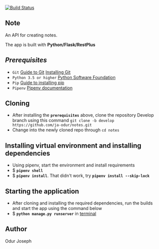 [![Build Status](https://travis-ci.org/ja-odur/notes.svg?branch=develop)](https://travis-ci.org/ja-odur/notes)
## __Note__ 
An API for creating notes. 



The app is built with __Python/Flask/RestPlus__

## ___Prerequisites___

* `Git` [Guide to Git](https://git-scm.com/doc) [Installing Git](https://gist.github.com/derhuerst/1b15ff4652a867391f03)
* `Python 3.5 or higher` [Python Software Foundation](https://www.python.org/)
* `Pip` [Guide to installing pip](https://github.com/BurntSushi/nfldb/wiki/Python-&-pip-Windows-installation)
* `Pipenv` [Pipenv documentation](https://docs.pipenv.org/en/latest/)


## __Cloning__
* After installing the **`prerequisites`** above, clone the repository Develop branch
using this command `git clone -b develop https://github.com/ja-odur/notes.git`
* Change into the newly cloned repo through `cd notes`

## __Installing virtual environment and installing dependencies__
* Using pipenv, start the environment and install requirements
* $ **`pipenv shell`**
* $ **`pipenv install`**. That didn't work,  try **`pipenv install --skip-lock`** 



## __Starting the application__
* After cloning and installing the required dependencies, run the builds and start the app using the command
below
* $ **`python manage.py runserver`** in [terminal](https://www.taniarascia.com/how-to-use-the-command-line-for-apple-macos-and-linux/)

## __Author__

Odur Joseph
